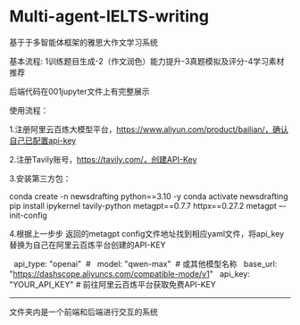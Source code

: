# Multi-agent-IELTS-writing
基于于多智能体框架的雅思大作文学习系统

基本流程: 1训练题目生成-2（作文润色）能力提升-3真题模拟及评分-4学习素材推荐

后端代码在001jupyter文件上有完整展示

使用流程：

1.注册阿里云百炼大模型平台，https://www.aliyun.com/product/bailian/，确认自己已配置api-key

2.注册Tavily账号，https://tavily.com/，创建API-Key

3.安装第三方包：

conda create -n newsdrafting python==3.10 -y
conda activate newsdrafting
pip install ipykernel tavily-python metagpt==0.7.7 httpx==0.27.2
metagpt –-init-config

4.根据上一步步 返回的metagpt config文件地址找到相应yaml文件，将api_key替换为自己在阿里云百炼平台创建的API-KEY

  api_type: "openai"  #
  model: "qwen-max"  # 或其他模型名称
  base_url: "https://dashscope.aliyuncs.com/compatible-mode/v1"
  api_key: "YOUR_API_KEY" # 前往阿里云百炼平台获取免费API-KEY

---------------------------------------------------------------------
文件夹内是一个前端和后端进行交互的系统
